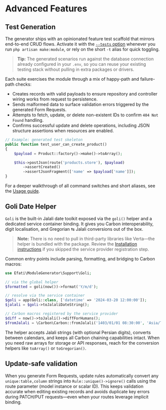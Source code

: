 # Advanced Features

## Test Generation

The generator ships with an opinionated feature test scaffold that mirrors end-to-end CRUD flows. Activate it with the [`--tests` option](usage.md) whenever you run `php artisan make:module`, or rely on the short `-t` alias for quick toggling.

> **Tip:** The generated scenarios run against the database connection already configured in your `.env`, so you can reuse your existing testing stack without pulling in extra packages or drivers.

Each suite exercises the module through a mix of happy-path and failure-path checks:

- Creates records with valid payloads to ensure repository and controller wiring works from request to persistence.
- Sends malformed data to surface validation errors triggered by the generated Form Requests.
- Attempts to fetch, update, or delete non-existent IDs to confirm `404 Not Found` handling.
- Confirms successful update and delete operations, including JSON structure assertions when resources are enabled.

```php
// Example: generated test skeleton
public function test_user_can_create_product()
{
    $payload = Product::factory()->make()->toArray();

    $this->postJson(route('products.store'), $payload)
        ->assertCreated()
        ->assertJsonFragment(['name' => $payload['name']]);
}
```

For a deeper walkthrough of all command switches and short aliases, see the [Usage guide](usage.md).

## Goli Date Helper

`Goli` is the built-in Jalali date toolkit exposed via the `goli()` helper and a dedicated service container binding. It gives you Carbon interoperability, digit localisation, and Gregorian ⇆ Jalali conversions out of the box.

> **Note:** There is no need to pull in third-party libraries like Verta—the helper is bundled with the package. Review the [Installation instructions](installation.md) if you skipped the service provider registration step.

Common entry points include parsing, formatting, and bridging to Carbon macros:

```php
use Efati\ModuleGenerator\Support\Goli;

// via the global helper
$formatted = goli(now())->format('Y/m/d');

// resolve via the service container
$goli = app(Goli::class, ['datetime' => '2024-03-20 12:00:00']);
$jalali = $goli->toJalaliDateString();

// Carbon macros registered by the service provider
$diff = now()->toJalali()->diffForHumans();
$fromJalali = \Carbon\Carbon::fromJalali('1403/01/01 08:30:00', 'Asia/Tehran');
```

The helper accepts Jalali strings (with optional Persian digits), converts between calendars, and keeps all Carbon chaining capabilities intact. When you need raw arrays for storage or API responses, reach for the conversion helpers like `toArray()` or `toGregorian()`.

## Update-safe validation

When you generate Form Requests, update rules automatically convert any `unique:table,column` strings into `Rule::unique()->ignore()` calls using the route parameter (model instance or scalar ID). This keeps validation accurate when editing existing records and avoids duplicate key errors during PATCH/PUT requests—even when your routes leverage implicit binding.
